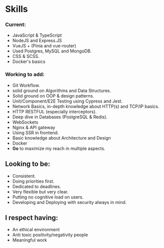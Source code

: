 # Skills

### Current:

- JavaScript & TypeScript
- NodeJS and Express.JS
- VueJS + (Pinia and vue-router)
- Used Postgres, MySQL and MongoDB.
- CSS & SCSS.
- Docker's basics

### Working to add:

- Git Workflow.
- solid ground on Algorithms and Data Structures.
- Solid ground on OOP & design patterns.
- Unit/Component/E2E Testing using Cypress and Jest.
- Network Basics, in-depth knowledge about HTTP(s) and TCP/IP basics.
- HTTP RESTFUL (especially interceptors).
- Deep dive in Databases (PostgreSQL & Redis).
- WebSockets
- Nginx & API gateway
- Using SSR in frontend.
- Basic knowledge about Architecture and Design
- Docker
- **Go** to maximize my reach in multiple aspects. 

## Looking to be:

- Consistent.
- Doing priorities first.
- Dedicated to deadlines.
- Very flexible but very clear.
- Putting no cognitive load on users.
- Developing and Deploying with security always in mind.

## I respect having:

- An ethical environment
- Anti toxic positivity/negativity people
- Meaningful work